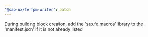 ```yaml
---
'@sap-ux/fe-fpm-writer': patch
---
```


During building block creation, add the 'sap.fe.macros' library to the 'manifest.json' if it is not already listed
